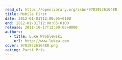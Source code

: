 ```yaml
---
read_of: https://openlibrary.org/isbn/9781952616488
title: Mobile First
date: 2012-01-01T12:00:05+0100
end: 2012-01-01T12:00:05+0100
release: 2011-10-17T12:00:05+0000
authors:
  - title: Luke Wroblewski
    url: http://www.lukew.com
cover: 9781952616488.png
rating: Parti Pris
---
```

